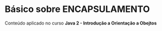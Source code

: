 # Básico sobre ENCAPSULAMENTO
 
Conteúdo aplicado no curso **Java 2 - Introdução a Orientação a Obejtos**
